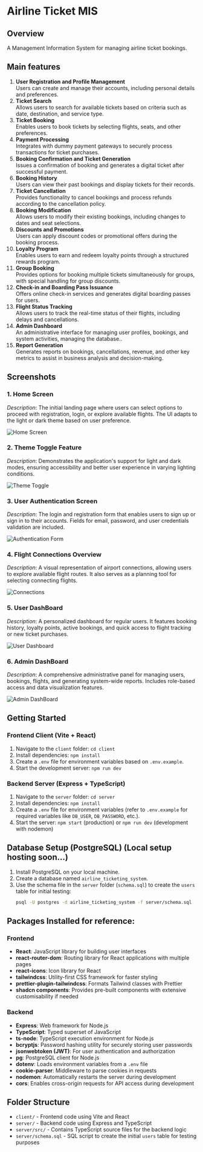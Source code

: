 # Airline Ticket MIS

## Overview

A Management Information System for managing airline ticket bookings.

## Main features
1. **User Registration and Profile Management**  
Users can create and manage their accounts, including personal details and preferences.
2. **Ticket Search**  
Allows users to search for available tickets based on criteria such as date, destination, and service type.
3. **Ticket Booking**  
Enables users to book tickets by selecting flights, seats, and other preferences.
4. **Payment Processing**  
Integrates with dummy payment gateways to securely process transactions for ticket purchases.
5. **Booking Confirmation and Ticket Generation**  
Issues a confirmation of booking and generates a digital ticket after successful payment.
6. **Booking History**  
Users can view their past bookings and display tickets for their records.
7. **Ticket Cancellation**  
Provides functionality to cancel bookings and process refunds according to the cancellation policy.
8. **Booking Modification**  
Allows users to modify their existing bookings, including changes to dates and seat selections.
9. **Discounts and Promotions**  
Users can apply discount codes or promotional offers during the booking process.
10. **Loyalty Program**  
Enables users to earn and redeem loyalty points through a structured rewards program.
11. **Group Booking**  
Provides options for booking multiple tickets simultaneously for groups, with special handling for group discounts.
12. **Check-in and Boarding Pass Issuance**  
Offers online check-in services and generates digital boarding passes for users.
13. **Flight Status Tracking**  
Allows users to track the real-time status of their flights, including delays and cancellations.
14. **Admin Dashboard**  
An administrative interface for managing user profiles, bookings, and system activities, managing the database..
15. **Report Generation**  
Generates reports on bookings, cancellations, revenue, and other key metrics to assist in business analysis and decision-making.

## Screenshots
### 1. Home Screen
*Description*: The initial landing page where users can select options to proceed with registration, login, or explore available flights. The UI adapts to the light or dark theme based on user preference.

![Home Screen](UI-Screenshots/Light-mode.png)

### 2. Theme Toggle Feature
*Description*: Demonstrates the application's support for light and dark modes, ensuring accessibility and better user experience in varying lighting conditions.

![Theme Toggle](UI-Screenshots/Dark-mode.png)

### 3. User Authentication Screen
*Description*: The login and registration form that enables users to sign up or sign in to their accounts. Fields for email, password, and user credentials validation are included.

![Authentication Form](UI-Screenshots/Login-Form.png)

### 4. Flight Connections Overview
*Description*: A visual representation of airport connections, allowing users to explore available flight routes. It also serves as a planning tool for selecting connecting flights.

![Connections](UI-Screenshots/Airport-Connection.png)

### 5. User DashBoard
*Description*:  A personalized dashboard for regular users. It features booking history, loyalty points, active bookings, and quick access to flight tracking or new ticket purchases.

![User Dashboard](UI-Screenshots/User-dashboard.png)

### 6. Admin DashBoard
*Description*: A comprehensive administrative panel for managing users, bookings, flights, and generating system-wide reports. Includes role-based access and data visualization features.

![Admin DashBoard](UI-Screenshots/Admin-dashboard.png)

## Getting Started

### Frontend Client (Vite + React)

1. Navigate to the `client` folder: `cd client`
2. Install dependencies: `npm install`
3. Create a `.env` file for environment variables based on `.env.example`.
4. Start the development server: `npm run dev`

### Backend Server (Express + TypeScript)

1. Navigate to the `server` folder: `cd server`
2. Install dependencies: `npm install`
3. Create a `.env` file for environment variables (refer to `.env.example` for required variables like `DB_USER`, `DB_PASSWORD`, etc.).
4. Start the server: `npm start` (production) or `npm run dev` (development with nodemon)

## Database Setup (PostgreSQL) (Local setup hosting soon...)

1. Install PostgreSQL on your local machine.
2. Create a database named `airline_ticketing_system`.
3. Use the schema file in the `server` folder (`schema.sql`) to create the `users` table for initial testing:
   ```bash
   psql -U postgres -d airline_ticketing_system -f server/schema.sql
   ```

## Packages Installed for reference:

### Frontend

- **React**: JavaScript library for building user interfaces
- **react-router-dom**: Routing library for React applications with multiple pages
- **react-icons**: Icon library for React
- **tailwindcss**: Utility-first CSS framework for faster styling
- **prettier-plugin-tailwindcss**: Formats Tailwind classes with Prettier
- **shadcn components**: Provides pre-built components with extensive customisability if needed

### Backend

- **Express**: Web framework for Node.js
- **TypeScript**: Typed superset of JavaScript
- **ts-node**: TypeScript execution environment for Node.js
- **bcryptjs**: Password hashing utility for securely storing user passwords
- **jsonwebtoken (JWT)**: For user authentication and authorization
- **pg**: PostgreSQL client for Node.js
- **dotenv**: Loads environment variables from a `.env` file
- **cookie-parser**: Middleware to parse cookies in requests
- **nodemon**: Automatically restarts the server during development
- **cors**: Enables cross-origin requests for API access during development

## Folder Structure

- `client/` - Frontend code using Vite and React
- `server/` - Backend code using Express and TypeScript
- `server/src/` - Contains TypeScript source files for the backend logic
- `server/schema.sql` - SQL script to create the initial `users` table for testing purposes